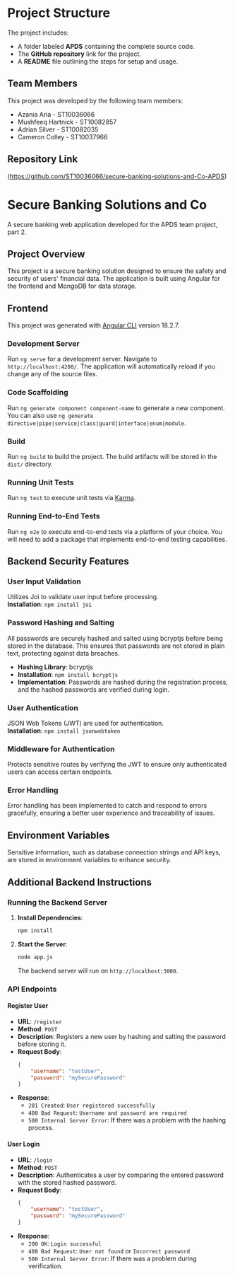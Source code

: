 # Project Structure
The project includes:
- A folder labeled **APDS** containing the complete source code.
- The **GitHub repository** link for the project.
- A **README** file outlining the steps for setup and usage.

## Team Members
This project was developed by the following team members:
- Azania Aria - ST10036066
- Mushfeeq Hartnick - ST10082857
- Adrian Silver - ST10082035
- Cameron Colley - ST10037966

## Repository Link
(https://github.com/ST10036066/secure-banking-solutions-and-Co-APDS)
# Secure Banking Solutions and Co  
A secure banking web application developed for the APDS team project, part 2.

## Project Overview
This project is a secure banking solution designed to ensure the safety and security of users' financial data. The application is built using Angular for the frontend and MongoDB for data storage.

## Frontend
This project was generated with [Angular CLI](https://github.com/angular/angular-cli) version 18.2.7.

### Development Server
Run `ng serve` for a development server. Navigate to `http://localhost:4200/`. The application will automatically reload if you change any of the source files.

### Code Scaffolding
Run `ng generate component component-name` to generate a new component. You can also use `ng generate directive|pipe|service|class|guard|interface|enum|module`.

### Build
Run `ng build` to build the project. The build artifacts will be stored in the `dist/` directory.

### Running Unit Tests
Run `ng test` to execute unit tests via [Karma](https://karma-runner.github.io).

### Running End-to-End Tests
Run `ng e2e` to execute end-to-end tests via a platform of your choice. You will need to add a package that implements end-to-end testing capabilities.

## Backend Security Features

### User Input Validation
Utilizes Joi to validate user input before processing.  
**Installation**: `npm install joi`

### Password Hashing and Salting
All passwords are securely hashed and salted using bcryptjs before being stored in the database. This ensures that passwords are not stored in plain text, protecting against data breaches.
- **Hashing Library**: bcryptjs
- **Installation**: `npm install bcryptjs`
- **Implementation**: Passwords are hashed during the registration process, and the hashed passwords are verified during login.

### User Authentication
JSON Web Tokens (JWT) are used for authentication.  
**Installation**: `npm install jsonwebtoken`

### Middleware for Authentication
Protects sensitive routes by verifying the JWT to ensure only authenticated users can access certain endpoints.

### Error Handling
Error handling has been implemented to catch and respond to errors gracefully, ensuring a better user experience and traceability of issues.

## Environment Variables
Sensitive information, such as database connection strings and API keys, are stored in environment variables to enhance security.

## Additional Backend Instructions

### Running the Backend Server
1. **Install Dependencies**:
   ```bash
   npm install
   ```

2. **Start the Server**:
   ```bash
   node app.js
   ```
   The backend server will run on `http://localhost:3000`.

### API Endpoints

#### Register User
- **URL**: `/register`
- **Method**: `POST`
- **Description**: Registers a new user by hashing and salting the password before storing it.
- **Request Body**:
  ```json
  {
      "username": "testUser",
      "password": "mySecurePassword"
  }
  ```
- **Response**:
  - `201 Created`: `User registered successfully`
  - `400 Bad Request`: `Username and password are required`
  - `500 Internal Server Error`: If there was a problem with the hashing process.

#### User Login
- **URL**: `/login`
- **Method**: `POST`
- **Description**: Authenticates a user by comparing the entered password with the stored hashed password.
- **Request Body**:
  ```json
  {
      "username": "testUser",
      "password": "mySecurePassword"
  }
  ```
- **Response**:
  - `200 OK`: `Login successful`
  - `400 Bad Request`: `User not found` or `Incorrect password`
  - `500 Internal Server Error`: If there was a problem during verification.
